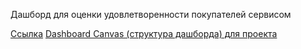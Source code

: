 Дашборд для оценки удовлетворенности покупателей сервисом 

[Ссылка](https://datalens.yandex/ufdi07otl5u0g)
[Dashboard Canvas (структура дашборда) для проекта](https://drive.google.com/file/d/1V1ZgTN0E0e1K74TJ6i_JEFYAW13iFGJv/view?usp=sharing)

